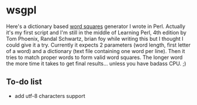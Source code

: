# wsgpl
Here's a dictionary based [word squares](https://en.wikipedia.org/wiki/Word_square) generator I wrote in Perl. Actually it's my first script and I'm still in the middle of Learning Perl, 4th edition by Tom Phoenix, Randal Schwartz, brian foy while writing this but I thought I could give it a try. Currently it expects 2 parameters (word length, first letter of a word) and a dictionary (text file containing one word per line). Then it tries to match proper words to form valid word squares. The longer word the more time it takes to get final results... unless you have badass CPU. ;)

## To-do list

* add utf-8 characters support
